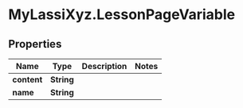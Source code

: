 # MyLassiXyz.LessonPageVariable

## Properties

Name | Type | Description | Notes
------------ | ------------- | ------------- | -------------
**content** | **String** |  | 
**name** | **String** |  | 


